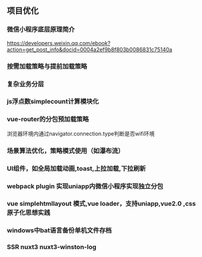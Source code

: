 ## 项目优化

### 微信小程序底层原理简介
https://developers.weixin.qq.com/ebook?action=get_post_info&docid=0004a2ef9b8f803b0086831c75140a  

### 按需加载策略与提前加载策略

### 复杂业务分层

### js浮点数simplecount计算模块化

### vue-router的分包预加载策略    
浏览器环境内通过navigator.connection.type判断是否wifi环境    

### 场景算法优化，策略模式使用（如瀑布流）


### UI组件，如全局加载动画,toast,上拉加载,下拉刷新


### webpack plugin 实现uniapp内微信小程序实现独立分包

### vue simplehtmllayout 模式,vue loader，支持uniapp,vue2.0 ,css原子化思想实践        


### windows中bat语言备份单机文件存档  


### SSR nuxt3 nuxt3-winston-log